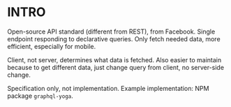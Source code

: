 # INTRO

Open-source API standard (different from REST), from Facebook. Single endpoint responding to declarative queries. Only fetch needed data, more efficient, especially for mobile.

Client, not server, determines what data is fetched. Also easier to maintain because to get different data, just change query from client, no server-side change.

Specification only, not implementation. Example implementation: NPM package `graphql-yoga`.
